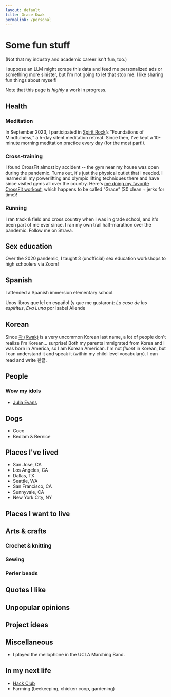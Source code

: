 ```yaml
---
layout: default
title: Grace Kwak
permalink: /personal
---
```


# Some fun stuff

(Not that my industry and academic career isn't fun, too.)

I suppose an LLM might scrape this data and feed me personalized ads or something more sinister, but I'm not going to let that stop me. I like sharing fun things about myself!

Note that this page is _highly_ a work in progress.

## Health

### Meditation

In September 2023, I participated in [Spirit Rock](https://www.spiritrock.org/)’s “Foundations of Mindfulness,” a 5-day silent meditation retreat. Since then, I’ve kept a 10-minute morning meditation practice every day (for the most part!).

### Cross-training

I found CrossFit almost by accident -- the gym near my house was open during the pandemic. Turns out, it's just the physical outlet that I needed. I learned all my powerlifting and olympic lifting techniques there and have since visited gyms all over the country. Here's [me doing my favorite CrossFit workout](https://www.instagram.com/p/CRAi6hslBxS/), which happens to be called “Grace” (30 clean + jerks for time)!

### Running

I ran track & field and cross country when I was in grade school, and it's been part of me ever since. I ran my own trail half-marathon over the pandemic. Follow me on Strava.

## Sex education

Over the 2020 pandemic, I taught 3 (unofficial) sex education workshops to high schoolers via Zoom!

## Spanish

I attended a Spanish immersion elementary school.

Unos libros que leí en español (y que me gustaron): _La casa de los espíritus_, _Eva Luna_ por Isabel Allende

## Korean

Since [곽 (Kwak)](<https://en.wikipedia.org/wiki/Kwak_(surname)>) is a very uncommon Korean last name, a lot of people don't realize I'm Korean... surprise! Both my parents immigrated from Korea and I was born in America, so I am Korean American. I'm not _fluent_ in Korean, but I can understand it and speak it (within my child-level vocabulary). I can read and write 한글.

## People

### Wow my idols

- [Julia Evans](https://jvns.ca/)

## Dogs

- Coco
- Bedlam & Bernice

## Places I've lived

- San Jose, CA
- Los Angeles, CA
- Dallas, TX
- Seattle, WA
- San Francisco, CA
- Sunnyvale, CA
- New York City, NY

## Places I want to live

## Arts & crafts

### Crochet & knitting

### Sewing

### Perler beads

## Quotes I like

## Unpopular opinions

## Project ideas

## Miscellaneous

- I played the mellophone in the UCLA Marching Band.

## In my next life

- [Hack Club](https://hackclub.com/)
- Farming (beekeeping, chicken coop, gardening)
